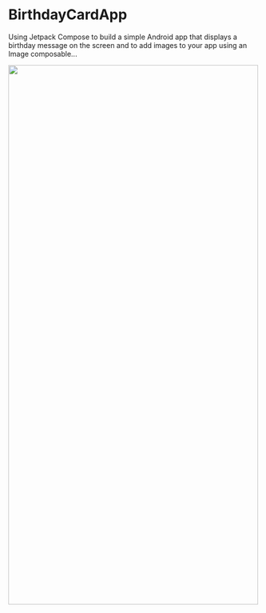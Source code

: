 # BirthdayCardApp
Using Jetpack Compose to build a simple Android app that displays a birthday message on the screen and to add images to your app using an Image composable...

<img src = "https://github.com/poojac1911/BirthdayCardApp/assets/96935709/d415482f-d600-4c49-ad1d-5c0d849ceb5b" width= "500" height = "1080">
